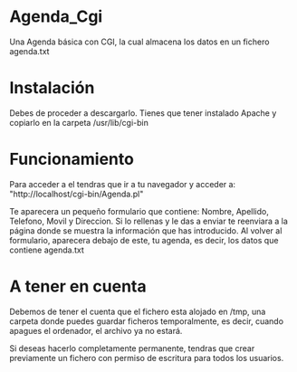 # Agenda_Cgi
Una Agenda básica con CGI, la cual almacena los datos en un fichero agenda.txt

# Instalación
Debes de proceder a descargarlo.
Tienes que tener instalado Apache y copiarlo en la carpeta /usr/lib/cgi-bin

# Funcionamiento
Para acceder a el tendras que ir a tu navegador y acceder a:
"http://localhost/cgi-bin/Agenda.pl"

Te aparecera un pequeño formulario que contiene: Nombre, Apellido, Telefono, Movil y Direccion.
Si lo rellenas y le das a enviar te reenviara a la página donde se muestra la información que has introducido.
Al volver al formulario, aparecera debajo de este, tu agenda, es decir, los datos que contiene agenda.txt

# A tener en cuenta
Debemos de tener el cuenta que el fichero esta alojado en /tmp, una carpeta donde puedes guardar ficheros temporalmente, es decir, cuando apagues el ordenador, el archivo ya no estará.

Si deseas hacerlo completamente permanente, tendras que crear previamente un fichero con permiso de escritura para todos los usuarios.

